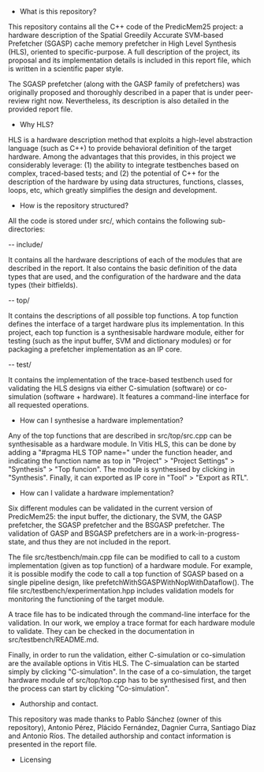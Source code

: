 - What is this repository?

This repository contains all the C++ code of the PredicMem25 project: a hardware description of the Spatial Greedily Accurate SVM-based Prefetcher (SGASP) cache memory prefetcher in High Level Synthesis (HLS), oriented to specific-purpose. A full description of the project, its proposal and its implementation details is included in this report file, which is written in a scientific paper style.

The SGASP prefetcher (along with the GASP family of prefetchers) was originally proposed and thoroughly described in a paper that is under peer-review right now. Nevertheless, its description is also detailed in the provided report file.

- Why HLS?

HLS is a hardware description method that exploits a high-level abstraction language (such as C++) to provide behavioral definition of the target hardware. Among the advantages that this provides, in this project we considerably leverage: (1) the ability to integrate testbenches based on complex, traced-based tests; and (2) the potential of C++ for the description of the hardware by using data structures, functions, classes, loops, etc, which greatly simplifies the design and development.

- How is the repository structured?

All the code is stored under src/, which contains the following sub-directories:

-- include/

It contains all the hardware descriptions of each of the modules that are described in the report. It also contains the basic definition of the data types that are used, and the configuration of the hardware and the data types (their bitfields).

-- top/

It contains the descriptions of all possible top functions. A top function defines the interface of a target hardware plus its implementation. In this project, each top function is a synthesisable hardware module, either for testing (such as the input buffer, SVM and dictionary modules) or for packaging a prefetcher implementation as an IP core.

-- test/

It contains the implementation of the trace-based testbench used for validating the HLS designs via either C-simulation (software) or co-simulation (software + hardware). It features a command-line interface for all requested operations.

- How can I synthesise a hardware implementation?

Any of the top functions that are described in src/top/src.cpp can be synthesisable as a hardware module. In Vitis HLS, this can be done by adding a "#pragma HLS TOP name=<function name>" under the function header, and indicating the function name as top in "Project" > "Project Settings" > "Synthesis" > "Top funcion". The module is synthesised by clicking in "Synthesis". Finally, it can exported as IP core in "Tool" > "Export as RTL".

- How can I validate a hardware implementation?

Six different modules can be validated in the current version of PredicMem25: the input buffer, the dictionary, the SVM, the GASP prefetcher, the SGASP prefetcher and the BSGASP prefetcher. The validation of GASP and BSGASP prefetchers are in a work-in-progress-state, and thus they are not included in the report.

The file src/testbench/main.cpp file can be modified to call to a custom implementation (given as top function) of a hardware module. For example, it is possible modify the code to call a top function of SGASP based on a single pipeline design, like prefetchWithSGASPWithNopWithDataflow(). The file src/testbench/experimentation.hpp includes validation models for monitoring the functioning of the target module.

A trace file has to be indicated through the command-line interface for the validation. In our work, we employ a trace format for each hardware module to validate. They can be checked in the documentation in src/testbench/README.md.

Finally, in order to run the validation, either C-simulation or co-simulation are the available options in Vitis HLS. The C-simualation can be started simply by clicking "C-simulation". In the case of a co-simulation, the target hardware module of src/top/top.cpp has to be synthesised first, and then the process can start by clicking "Co-simulation".

- Authorship and contact.

This repository was made thanks to Pablo Sánchez (owner of this repository), Antonio Pérez, Plácido Fernández, Dagnier Curra, Santiago Díaz and Antonio Ríos. The detailed authorship and contact information is presented in the report file.

- Licensing
